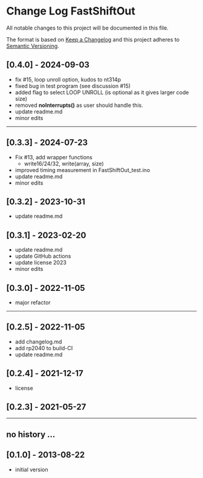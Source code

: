 # Change Log FastShiftOut

All notable changes to this project will be documented in this file.

The format is based on [Keep a Changelog](http://keepachangelog.com/)
and this project adheres to [Semantic Versioning](http://semver.org/).


## [0.4.0] - 2024-09-03
- fix #15, loop unroll option, kudos to nt314p
- fixed bug in test program (see discussion #15)
- added flag to select LOOP UNROLL (is optional as it gives larger code size)
- removed **noInterrupts()** as user should handle this.
- update readme.md
- minor edits

----

## [0.3.3] - 2024-07-23
- Fix #13, add wrapper functions
  - write16/24/32, write(array, size)
- improved timing measurement in FastShiftOut_test.ino
- update readme.md
- minor edits

## [0.3.2] - 2023-10-31
- update readme.md

## [0.3.1] - 2023-02-20
- update readme.md
- update GitHub actions
- update license 2023
- minor edits

## [0.3.0] - 2022-11-05
- major refactor

----

## [0.2.5] - 2022-11-05
- add changelog.md
- add rp2040 to build-CI
- update readme.md

## [0.2.4] - 2021-12-17
- license

## [0.2.3] - 2021-05-27

----

## no history ...


## [0.1.0] - 2013-08-22
- initial version

